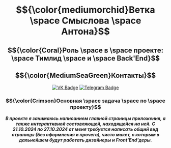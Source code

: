 <div align = "center">
  
# $${\color{mediumorchid}Ветка \space Смыслова \space Антона}$$
<!-- ## $${\color{lightblue}Здесь \space будет \space отображена \space проделанная \space мною \space работа}$ -->
## $${\color{Coral}Роль \space в \space проекте: \space Тимлид \space и \space Back'End}$$


<div align="center">
  
## $${\color{MediumSeaGreen}Контакты}$$
[![VK Badge](https://img.shields.io/badge/VK-%40anthony__winchester-blue?style=for-the-badge&logo=vk)](https://vk.com/anthony_winchester)
[![Telegram Badge](https://img.shields.io/badge/Telegram-%40anthony__winchester-blue?style=for-the-badge&logo=telegram)](https://t.me/anthony_winchester)

</div>
</div>

<div align = "center">
  
### $${\color{Crimson}Основная \space задача \space по \space проекту}$$ 
***В проекте я занимаюсь написанием главной страницы приложения, а также интерактивной состовляющей, находящейся на ней.***
***С 21.10.2024 по 27.10.2024 от меня требуется написать общий вид страницы (Без оформления и прочего), чисто макет, с которым в дальнейшем будут работать дизайнеры и Front'End'деры.***

</div>
